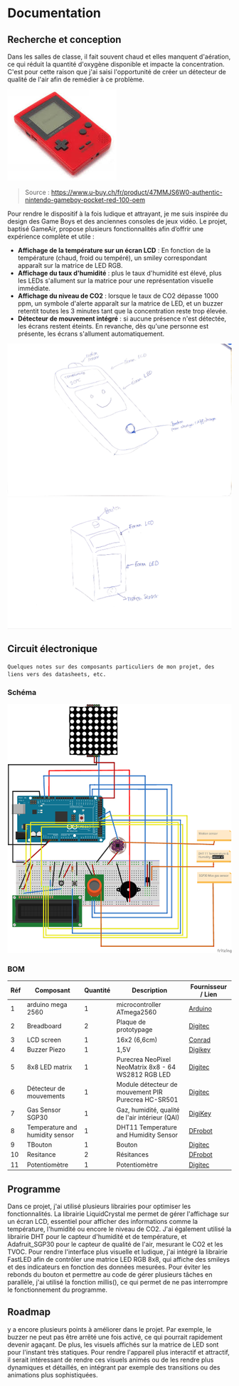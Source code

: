 # Documentation

## Recherche et conception

Dans les salles de classe, il fait souvent chaud et elles manquent d'aération, ce qui réduit la quantité d'oxygène disponible et impacte la concentration. C'est pour cette raison que j'ai saisi l'opportunité de créer un détecteur de qualité de l'air afin de remédier à ce problème.

![Description de l'image](assets/inspiration.jpg)
>Source : https://www.u-buy.ch/fr/product/47MMJS6W0-authentic-nintendo-gameboy-pocket-red-100-oem

Pour rendre le dispositif à la fois ludique et attrayant, je me suis inspirée du design des Game Boys et des anciennes consoles de jeux vidéo. Le projet, baptisé GameAir, propose plusieurs fonctionnalités afin d’offrir une expérience complète et utile :

- **Affichage de la température sur un écran LCD** : En fonction de la température (chaud, froid ou tempéré), un smiley correspondant apparaît sur la matrice de LED RGB.
- **Affichage du taux d'humidité** : plus le taux d'humidité est élevé, plus les LEDs s'allument sur la matrice pour une représentation visuelle immédiate.
- **Affichage du niveau de CO2** : lorsque le taux de CO2 dépasse 1000 ppm, un symbole d'alerte apparaît sur la matrice de LED, et un buzzer retentit toutes les 3 minutes tant que la concentration reste trop élevée.
- **Détecteur de mouvement intégré** : si aucune présence n'est détectée, les écrans restent éteints. En revanche, dès qu'une personne est présente, les écrans s'allument automatiquement.

![Description de l'image](assets/prototype1.jpg)
![Description de l'image](assets/prototype2.png)

## Circuit électronique

`Quelques notes sur des composants particuliers de mon projet, des liens vers des datasheets, etc.`

### Schéma

![Description de l'image](/docs/assets/schematics_bb.png)

### BOM

| Réf | Composant      | Quantité | Description                            | Fournisseur / Lien                                            |
| --- | -------------- | -------- | -------------------------------------- | ------------------------------------------------------------- |
| 1   | arduino mega 2560 | 1        | microcontroller  ATmega2560             | [Arduino](https://store.arduino.cc/products/arduino-mega-2560-rev3?srsltid=AfmBOooEsDgttlmfXt6TIMQEybFGjIAtUWPdZocjrgAigUoTtlJHSqeI) |
| 2   | Breadboard     | 2        | Plaque de prototypage                  | [Digitec](https://www.digitec.ch/en/s1/product/velleman-high-quality-plug-in-board-electronics-supplies-casing-6337139?dbq=1&supplier=406802&utm_source=google&utm_medium=cpc&utm_campaign=PROD_CH_PMAX_M10_C3&campaignid=20563498272&adgroupid=&adid=&dgCidg=CjwKCAiArKW-BhAzEiwAZhWsIAaCYQ7k-989yrUsFd2PH1lfrgHd4hD-W7QYMFoHrthBcY65C-JNjBoCgeUQAvD_BwE&gad_source=1&gclid=CjwKCAiArKW-BhAzEiwAZhWsIAaCYQ7k-989yrUsFd2PH1lfrgHd4hD-W7QYMFoHrthBcY65C-JNjBoCgeUQAvD_BwE&gclsrc=aw.ds)                                                     |
| 3   | LCD screen  | 1        | 16x2 (6,6cm) | [Conrad](https://www.conrad.ch/de/p/joy-it-com-lcd-16x2-display-modul-6-6-cm-2-6-zoll-16-x-4-pixel-passend-fuer-entwicklungskits-arduino-mit-hintergrund-1656369.html?utm_source=google-shopping-de&utm_medium=search&utm_campaign=shopping-online-de&utm_content=shopping-ad_cpc&WT.srch=1&ef_id=CjwKCAiArKW-BhAzEiwAZhWsIFhmZZmmjOx5CVrHIFcA8Fc68ff0czC_YqTdxQCPSleyfAuhVmnF5hoCoeQQAvD_BwE%3AG%3As&utm_source=google&utm_medium=cpc&utm_campaign=DE_Sales_B2C-PMax&utm_id=19885687821&gad_source=1&gclid=CjwKCAiArKW-BhAzEiwAZhWsIFhmZZmmjOx5CVrHIFcA8Fc68ff0czC_YqTdxQCPSleyfAuhVmnF5hoCoeQQAvD_BwE&refresh=true)                                                     |
| 4  | Buzzer Piezo  | 1        | 1,5V | [Digikey](https://www.digikey.ch/de/products/detail/murata-electronics/PKM22EPPH2001-B0/1219322?gclsrc=aw.ds&&utm_adgroup=&utm_source=google&utm_medium=cpc&utm_campaign=PMax%20Shopping_Product_Medium%20ROAS&utm_term=&productid=1219322&utm_content=&utm_id=go_cmp-20185743540_adg-_ad-__dev-c_ext-_prd-1219322_sig-CjwKCAiArKW-BhAzEiwAZhWsILhCJy1YbGRHuMGCPiLcclGUsZwFfqsN8_XoWO8UTo5YmMFmuYTcnhoC3vcQAvD_BwE&gad_source=1&gclid=CjwKCAiArKW-BhAzEiwAZhWsILhCJy1YbGRHuMGCPiLcclGUsZwFfqsN8_XoWO8UTo5YmMFmuYTcnhoC3vcQAvD_BwE&gclsrc=aw.ds)
| 5   | 8x8 LED matrix  | 1        | Purecrea NeoPixel NeoMatrix 8x8 - 64 WS2812 RGB LED | [Digitec](https://www.digitec.ch/de/s1/product/purecrea-neopixel-neomatrix-8x8-64-ws2812-rgb-led-aktive-bauelemente-36133371?supplier=8244233&utm_source=google&utm_medium=cpc&utm_campaign=PROD_CH_PMAX_M4_C2&campaignid=21028152894&adgroupid=&adid=&dgCidg=CjwKCAiArKW-BhAzEiwAZhWsIHk8aj9_1UpEUAWth0OnGlZBfdjCOHDetCGEtWjYtEZrC7tKwzNXcRoCJzQQAvD_BwE&gad_source=1&gclid=CjwKCAiArKW-BhAzEiwAZhWsIHk8aj9_1UpEUAWth0OnGlZBfdjCOHDetCGEtWjYtEZrC7tKwzNXcRoCJzQQAvD_BwE&gclsrc=aw.ds)        
| 6   | Détecteur de mouvements  | 1        | Module détecteur de mouvement PIR Purecrea HC-SR501 | [Digitec](https://www.digitec.ch/de/s1/product/purecrea-hc-sr501-pir-bewegungsmelder-modul-entwicklungsboard-kit-39552366?supplier=8244233&utm_source=google&utm_medium=cpc&utm_campaign=PROD_CH_PMAX_M5_C3&campaignid=21028347594&adgroupid=&adid=&dgCidg=CjwKCAiArKW-BhAzEiwAZhWsIGnYhyyxEVa03YQIxCNnsmhPyDDtMKoK9i62ruziyytVX3uguEP6cBoCWDkQAvD_BwE&gad_source=1&gclid=CjwKCAiArKW-BhAzEiwAZhWsIGnYhyyxEVa03YQIxCNnsmhPyDDtMKoK9i62ruziyytVX3uguEP6cBoCWDkQAvD_BwE&gclsrc=aw.ds) 
| 7   | Gas Sensor SGP30  | 1        | Gaz, humidité, qualité de l'air intérieur (QAI) | [DigiKey](https://www.digikey.ch/de/products/detail/adafruit-industries-llc/3709/8258468?gclsrc=aw.ds&&utm_adgroup=&utm_source=google&utm_medium=cpc&utm_campaign=PMax%20Shopping_Product_Medium%20ROAS&utm_term=&productid=8258468&utm_content=&utm_id=go_cmp-20185743540_adg-_ad-__dev-c_ext-_prd-8258468_sig-CjwKCAiArKW-BhAzEiwAZhWsIDwvwmuVHudxKjVun_it0hJDGl3P9dqkGIU85tK9ymZ3MORhnfWHUBoCiAwQAvD_BwE&gad_source=1&gclid=CjwKCAiArKW-BhAzEiwAZhWsIDwvwmuVHudxKjVun_it0hJDGl3P9dqkGIU85tK9ymZ3MORhnfWHUBoCiAwQAvD_BwE&gclsrc=aw.ds)  
| 8   | Temperature and humidity sensor  | 1        | DHT11 Temperature and Humidity Sensor  | [DFrobot](https://wiki.dfrobot.com/DHT11_Temperature_and_Humidity_Sensor__SKU__DFR0067_) 
| 9   | TBouton  | 1        | Bouton  | [Digitec](https://www.digitec.ch/de/s1/product/purecrea-taster-button-set-25-stueck-diverse-farben-taster-schalter-39044933?supplier=8244233&utm_source=google&utm_medium=cpc&utm_campaign=PROD_CH_PMAX_M8_C2&campaignid=20573313541&adgroupid=&adid=&dgCidg=CjwKCAiArKW-BhAzEiwAZhWsIP3oUBSCLJejSXYRIfIWVGLrj-1g_8YoNgswReosx25sEoReqgX24RoCiDYQAvD_BwE&gad_source=1&gclid=CjwKCAiArKW-BhAzEiwAZhWsIP3oUBSCLJejSXYRIfIWVGLrj-1g_8YoNgswReosx25sEoReqgX24RoCiDYQAvD_BwE&gclsrc=aw.ds)   
| 10   | Resitance  | 2        | Résitances  | [DFrobot](https://www.digitec.ch/de/s1/product/kemo-widerstands-set-widerstand-21606532?supplier=8902998&utm_source=google&utm_medium=cpc&utm_campaign=PROD_CH_PMAX_M7_C3&campaignid=21035137829&adgroupid=&adid=&dgCidg=CjwKCAiArKW-BhAzEiwAZhWsIKcbYjfA3OyaWwjOD4VI8b8xrBx978schU2VPuRLQ12B1Mq9LNfb9BoCoZ8QAvD_BwE&gad_source=1&gclid=CjwKCAiArKW-BhAzEiwAZhWsIKcbYjfA3OyaWwjOD4VI8b8xrBx978schU2VPuRLQ12B1Mq9LNfb9BoCoZ8QAvD_BwE&gclsrc=aw.ds)    
| 11   | Potentiomètre  | 1        | Potentiomètre  | [Digitec](https://www.digitec.ch/de/s1/product/purecrea-10k-ohm-linear-drehpotentiometer-3386p-1-103-potentiometer-passive-bauelemente-36225564?supplier=8244233&utm_source=google&utm_medium=cpc&utm_campaign=PROD_CH_PMAX_M3_C3&campaignid=21028153113&adgroupid=&adid=&dgCidg=CjwKCAiArKW-BhAzEiwAZhWsIIbTKjDeSVM4sTbrzXFLuUiracUvi6idL3fI5uOMU0PZ1lLEY_pA7xoCDTAQAvD_BwE&gad_source=1&gclid=CjwKCAiArKW-BhAzEiwAZhWsIIbTKjDeSVM4sTbrzXFLuUiracUvi6idL3fI5uOMU0PZ1lLEY_pA7xoCDTAQAvD_BwE&gclsrc=aw.ds)                                                                             

## Programme
Dans ce projet, j'ai utilisé plusieurs librairies pour optimiser les fonctionnalités. La librairie LiquidCrystal me permet de gérer l'affichage sur un écran LCD, essentiel pour afficher des informations comme la température, l'humidité ou encore le niveau de CO2. J'ai également utilisé la librairie DHT pour le capteur d'humidité et de température, et Adafruit_SGP30 pour le capteur de qualité de l'air, mesurant le CO2 et les TVOC. Pour rendre l'interface plus visuelle et ludique, j'ai intégré la librairie FastLED afin de contrôler une matrice LED RGB 8x8, qui affiche des smileys et des indicateurs en fonction des données mesurées.
Pour éviter les rebonds du bouton et permettre au code de gérer plusieurs tâches en parallèle, j'ai utilisé la fonction millis(), ce qui permet de ne pas interrompre le fonctionnement du programme.

## Roadmap
 y a encore plusieurs points à améliorer dans le projet. Par exemple, le buzzer ne peut pas être arrêté une fois activé, ce qui pourrait rapidement devenir agaçant. De plus, les visuels affichés sur la matrice de LED sont pour l'instant très statiques. Pour rendre l'appareil plus interactif et attractif, il serait intéressant de rendre ces visuels animés ou de les rendre plus dynamiques et détaillés, en intégrant par exemple des transitions ou des animations plus sophistiquées.